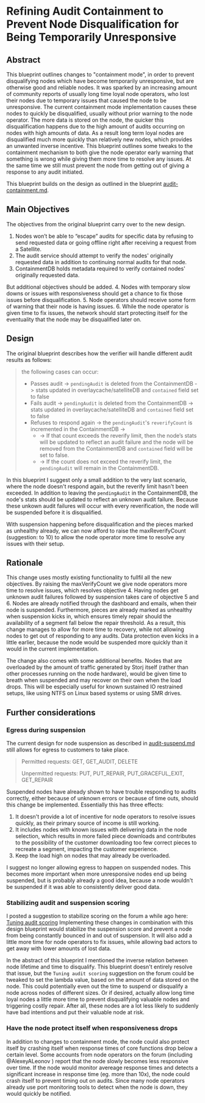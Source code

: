 # Refining Audit Containment to Prevent Node Disqualification for Being Temporarily Unresponsive

## Abstract

This blueprint outlines changes to "containment mode", in order to prevent disqualifying nodes which have become temporarily unresponsive, but are otherwise good and reliable nodes. It was sparked by an increasing amount of community reports of usually long time loyal node operators, who lost their nodes due to temporary issues that caused the node to be unresponsive.
The current containment mode implementation causes these nodes to quickly be disqualified, usually without prior warning to the node operator. 
The more data is stored on the node, the quicker this disqualification happens due to the high amount of audits occurring on nodes with high amounts of data. As a result long term loyal nodes are disqualified much more quickly than relatively new nodes, which provides an unwanted inverse incentive.
This blueprint outlines some tweaks to the containment mechanism to both give the node operator early warning that something is wrong while giving them more time to resolve any issues. At the same time we still must prevent the node from getting out of giving a response to any audit initiated.

This blueprint builds on the design as outlined in the blueprint [audit-containment.md](/docs/blueprints/audit-containment.md).

## Main Objectives

The objectives from the original blueprint carry over to the new design.
1. Nodes won’t be able to “escape” audits for specific data by refusing to send requested data or going offline right after receiving a request from a Satellite.
2. The audit service should attempt to verify the nodes' originally requested data in addition to continuing normal audits for that node.
3. ContainmentDB holds metadata required to verify contained nodes' originally requested data.

But additional objectives should be added.
4. Nodes with temporary slow downs or issues with responsiveness should get a chance to fix those issues before disqualification.
5. Node operators should receive some form of warning that their node is having issues.
6. While the node operator is given time to fix issues, the network should start protecting itself for the eventuality that the node may be disqualified later on.

## Design

The original blueprint describes how the verifier will handle different audit results as follows:

> the following cases can occur:
> - Passes audit ->  `pendingAudit` is deleted from the ContainmentDB  -> stats updated in overlaycache/satelliteDB and `contained` field set to false
> - Fails audit -> `pendingAudit` is deleted from the ContainmentDB -> stats updated in overlaycache/satelliteDB and `contained` field set to false
> - Refuses to respond again -> the `pendingAudit`'s `reverifyCount` is incremented in the ContainmentDB ->
>     - -> If that count exceeds the reverify limit, then the node’s stats will be updated to reflect an audit failure and the node will be removed from the ContainmentDB and `contained` field will be set to false.
>     - -> If the count does not exceed the reverify limit, the `pendingAudit` will remain in the ContainmentDB.

In this blueprint I suggest only a small addition to the very last scenario, where the node doesn't respond again, but the reverify limit hasn't been exceeded. In addition to leaving the `pendingAudit` in the ContainmentDB, the node's stats should be updated to reflect an unknown audit failure. Because these unkown audit failures will occur with every reverification, the node will be suspended before it is disqualified.

With suspension happening before disqualification and the pieces marked as unhealthy already, we can now afford to raise the maxReverifyCount (suggestion: to 10) to allow the node operator more time to resolve any issues with their setup.

## Rationale
This change uses mostly existing functionality to fullfil all the new objectives. By raising the maxVerifyCount we give node operators more time to resolve issues, which resolves objective 4. Having nodes get unknown audit failures followed by suspension takes care of objective 5 and 6. Nodes are already notified through the dashboard and emails, when their node is suspended. Furthermore, pieces are already marked as unhealthy when suspension kicks in, which ensures timely repair should the availability of a segment fall below the repair threshold. As a result, this change manages to allow for more time to recovery, while not allowing nodes to get out of responding to any audits. Data protection even kicks in a little earlier, because the node would be suspended more quickly than it would in the current implementation.

The change also comes with some additional benefits. Nodes that are overloaded by the amount of traffic generated by Storj itself (rather than other processes running on the node hardware), would be given time to breath when suspended and may recover on their own when the load drops. This will be especially useful for known sustained IO restrained setups, like using NTFS on Linux based systems or using SMR drives.

## Further considerations
### Egress during suspension
The current design for node suspension as described in [audit-suspend.md](/docs/blueprint/audit-suspend.md) still allows for egress to customers to take place.

>Permitted requests: GET, GET_AUDIT, DELETE
>
>Unpermitted requests: PUT, PUT_REPAIR, PUT_GRACEFUL_EXIT, GET_REPAIR

Suspended nodes have already shown to have trouble responding to audits correctly, either because of unknown errors or because of time outs, should this change be implemented.
Essentially this has three effects:
1. It doesn't provide a lot of incentive for node operators to resolve issues quickly, as their primary source of income is still working.
2. It includes nodes with known issues with delivering data in the node selection, which results in more failed piece downloads and contributes to the possibility of the customer downloading too few correct pieces to recreate a segment, impacting the customer experience.
3. Keep the load high on nodes that may already be overloaded.

I suggest no longer allowing egress to happen on suspended nodes. This becomes more important when more unresponsive nodes end up being suspended, but is probably already a good idea, because a node wouldn't be suspended if it was able to consistently deliver good data.

### Stabilizing audit and suspension scoring
I posted a suggestion to stabilize scoring on the forum a while ago here: [Tuning audit scoring](https://forum.storj.io/t/tuning-audit-scoring/14084)
Implementing these changes in combination with this design blueprint would stabilize the suspension score and prevent a node from being constantly bounced in and out of suspension. It will also add a little more time for node operators to fix issues, while allowing bad actors to get away with lower amounts of lost data.

In the abstract of this blueprint I mentioned the inverse relation between node lifetime and time to disqualify. This blueprint doesn't entirely resolve that issue, but the `Tuning audit scoring` suggestion on the forum could be tweaked to set the lambda value, based on the amount of data stored on the node. This could potentially even out the time to suspend or disqualify a node across nodes of different sizes. Or if desired, actually allow long time loyal nodes a little more time to prevent disqualifying valuable nodes and triggering costly repair. After all, these nodes are a lot less likely to suddenly have bad intentions and put their valuable node at risk.

### Have the node protect itself when responsiveness drops
In addition to changes to containment mode, the node could also protect itself by crashing itself when response times of core functions drop below a certain level. Some accounts from node operators on the forum (including @AlexeyALeonov ) report that the node slowly becomes less responsive over time. If the node would monitor avereage response times and detects a significant increase in response time (eg. more than 10x), the node could crash itself to prevent timing out on audits. Since many node operators already use port monitoring tools to detect when the node is down, they would quickly be notified.
